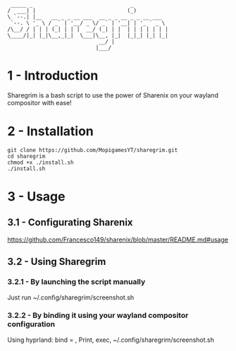 ```
 _____ _                               _           
/  ___| |                             (_)          
\ `--.| |__   __ _ _ __ ___  __ _ _ __ _ _ __ ___  
 `--. \ '_ \ / _` | '__/ _ \/ _` | '__| | '_ ` _ \ 
/\__/ / | | | (_| | | |  __/ (_| | |  | | | | | | |
\____/|_| |_|\__,_|_|  \___|\__, |_|  |_|_| |_| |_|
                             __/ |                 
                            |___/                  
```
# 1 - Introduction

Sharegrim is a bash script to use the power of Sharenix on your wayland compositor with ease!

# 2 - Installation

```
git clone https://github.com/MopigamesYT/sharegrim.git
cd sharegrim
chmod +x ./install.sh
./install.sh
```
# 3 - Usage
## 3.1 - Configurating Sharenix
https://github.com/Francesco149/sharenix/blob/master/README.md#usage

## 3.2 - Using Sharegrim
### 3.2.1 - By launching the script manually
Just run ~/.config/sharegrim/screenshot.sh
### 3.2.2 - By binding it using your wayland compositor configuration
Using hyprland: bind = , Print, exec, ~/.config/sharegrim/screenshot.sh
